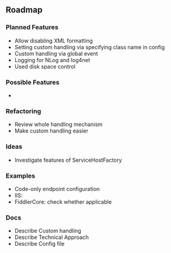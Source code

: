 ## Roadmap ##

### Planned Features ###
* Allow disabling XML formatting
* Setting custom handling via specifying class name in config
* Custom handling via global event
* Logging for NLog and log4net
* Used disk space control

### Possible Features ###
* 


### Refactoring ###
* Review whole handling mechanism
* Make custom handling easier


### Ideas ###
* Investigate features of ServiceHostFactory


### Examples ###
* Code-only endpoint configuration
* IIS:
* FiddlerCore: check whether applicable


### Docs ###
* Describe Custom handling
* Describe Technical Approach
* Describe Config file
